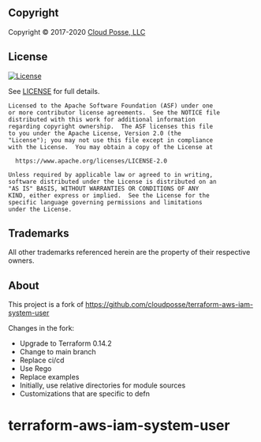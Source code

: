 ## Copyright

Copyright © 2017-2020 [Cloud Posse, LLC](https://cpco.io/copyright)

## License

[![License](https://img.shields.io/badge/License-Apache%202.0-blue.svg)](https://opensource.org/licenses/Apache-2.0)

See [LICENSE](LICENSE) for full details.

```text
Licensed to the Apache Software Foundation (ASF) under one
or more contributor license agreements.  See the NOTICE file
distributed with this work for additional information
regarding copyright ownership.  The ASF licenses this file
to you under the Apache License, Version 2.0 (the
"License"); you may not use this file except in compliance
with the License.  You may obtain a copy of the License at

  https://www.apache.org/licenses/LICENSE-2.0

Unless required by applicable law or agreed to in writing,
software distributed under the License is distributed on an
"AS IS" BASIS, WITHOUT WARRANTIES OR CONDITIONS OF ANY
KIND, either express or implied.  See the License for the
specific language governing permissions and limitations
under the License.
```

## Trademarks

All other trademarks referenced herein are the property of their respective owners.

## About

This project is a fork of https://github.com/cloudposse/terraform-aws-iam-system-user

Changes in the fork:
- Upgrade to Terraform 0.14.2
- Change to main branch
- Replace ci/cd
- Use Rego
- Replace examples
- Initially, use relative directories for module sources
- Customizations that are specific to defn

# terraform-aws-iam-system-user
